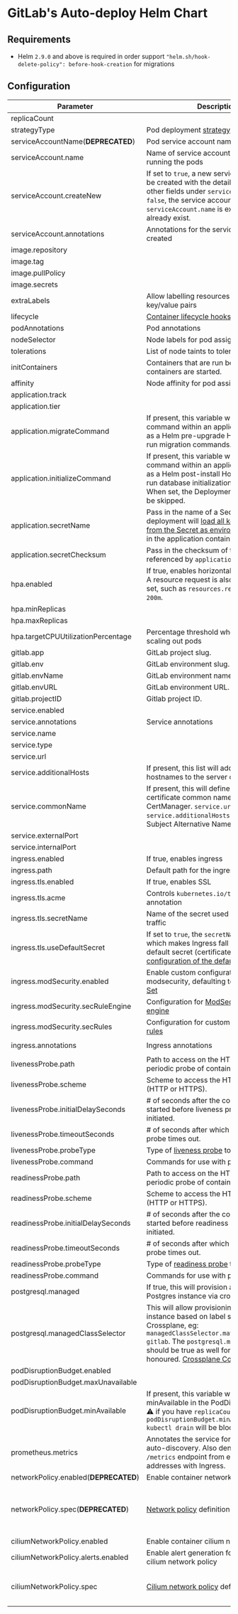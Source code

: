 # GitLab's Auto-deploy Helm Chart

## Requirements

- Helm `2.9.0` and above is required in order support `"helm.sh/hook-delete-policy": before-hook-creation` for migrations

## Configuration

| Parameter                     | Description | Default                            |
| ---                           | ---         | ---                                |
| replicaCount                  |             | `1`                                |
| strategyType                  | Pod deployment [strategy](https://kubernetes.io/docs/concepts/workloads/controllers/deployment/#strategy) | `nil` |
| serviceAccountName(**DEPRECATED**)            | Pod service account name override  | `nil` |
| serviceAccount.name           | Name of service account to use for running the pods | `nil` |
| serviceAccount.createNew      | If set to `true`, a new service account will be created with the details specified in the other fields under `serviceAccount`. If set to `false`, the service account specified in `serviceAccount.name` is expected to already exist. | `false` |
| serviceAccount.annotations    | Annotations for the service account to be created | `nil` |
| image.repository              |             | `gitlab.example.com/group/project` |
| image.tag                     |             | `stable`                           |
| image.pullPolicy              |             | `Always`                           |
| image.secrets                 |             | `[name: gitlab-registry]`          |
| extraLabels                   | Allow labelling resources with custom key/value pairs | `{}` |
| lifecycle                     | [Container lifecycle hooks](https://kubernetes.io/docs/concepts/containers/container-lifecycle-hooks/) | `{}` |
| podAnnotations                | Pod annotations | `{}`                           |
| nodeSelector                  | Node labels for pod assignment | `{}`           |
| tolerations                   | List of node taints to tolerate | `[]`          |
| initContainers                | Containers that are run before the app containers are started. | `[]`          |
| affinity                      | Node affinity for pod assignment | `{}`          |
| application.track             |             | `stable`                           |
| application.tier              |             | `web`                              |
| application.migrateCommand    | If present, this variable will run as a shell command within an application Container as a Helm pre-upgrade Hook. Intended to run migration commands. | `nil` |
| application.initializeCommand | If present, this variable will run as shell command within an application Container as a Helm post-install Hook. Intended to run database initialization commands. When set, the Deployment resource will be skipped.| `nil` |
| application.secretName        | Pass in the name of a Secret which the deployment will [load all key-value pairs from the Secret as environment variables](https://kubernetes.io/docs/tasks/configure-pod-container/configure-pod-configmap/#configure-all-key-value-pairs-in-a-configmap-as-container-environment-variables) in the application container. | `nil` |
| application.secretChecksum    | Pass in the checksum of the secrets referenced by `application.secretName`. | `nil` |
| hpa.enabled                   | If true, enables horizontal pod autoscaler. A resource request is also required to be set, such as `resources.requests.cpu: 200m`.| `false` |
| hpa.minReplicas               |             | `1`                                |
| hpa.maxReplicas               |             | `5`                                |
| hpa.targetCPUUtilizationPercentage | Percentage threshold when HPA begins scaling out pods | `80` |
| gitlab.app                    | GitLab project slug. | `nil` |
| gitlab.env                    | GitLab environment slug. | `nil` |
| gitlab.envName                | GitLab environment name. | `nil` |
| gitlab.envURL                 | GitLab environment URL.  | `nil` |
| gitlab.projectID              | Gitlab project ID.       | `nil` |
| service.enabled               |             | `true`                             |
| service.annotations           | Service annotations | `{}`                       |
| service.name                  |             | `web`                              |
| service.type                  |             | `ClusterIP`                        |
| service.url                   |             | `http://my.host.com/`              |
| service.additionalHosts       | If present, this list will add additional hostnames to the server configuration. | `nil` |
| service.commonName            | If present, this will define the ssl certificate common name to be used by CertManager. `service.url` and `service.additionalHosts` will be added as Subject Alternative Names (SANs) | `nil` |
| service.externalPort          |             | `5000`                             |
| service.internalPort          |             | `5000`                             |
| ingress.enabled               | If true, enables ingress | `true`                |
| ingress.path                  | Default path for the ingress | `/` |
| ingress.tls.enabled           | If true, enables SSL | `true`                    |
| ingress.tls.acme              | Controls `kubernetes.io/tls-acme` annotation | `true` |
| ingress.tls.secretName        | Name of the secret used to terminate SSL traffic | `""` |
| ingress.tls.useDefaultSecret  | If set to `true`, the `secretName` is not used, which makes Ingress fall back to the default secret (certificate). This requires [configuration of the default secret](https://kubernetes.github.io/ingress-nginx/user-guide/tls/#default-ssl-certificate). | `false` |
| ingress.modSecurity.enabled | Enable custom configuration for modsecurity, defaulting to [the Core Rule Set](https://coreruleset.org) | `false` |
| ingress.modSecurity.secRuleEngine | Configuration for [ModSecurity's rule engine](https://github.com/SpiderLabs/ModSecurity/wiki/Reference-Manual-(v2.x)#SecRuleEngine) | `DetectionOnly` |
| ingress.modSecurity.secRules | Configuration for custom [ModSecurity's rules](https://github.com/SpiderLabs/ModSecurity/wiki/Reference-Manual-(v2.x)#secrule) | `nil` |
| ingress.annotations           | Ingress annotations | `{kubernetes.io/ingress.class: "nginx"}` |
| livenessProbe.path            | Path to access on the HTTP server on periodic probe of container liveness. | `/`                                |
| livenessProbe.scheme          | Scheme to access the HTTP server (HTTP or HTTPS). | `HTTP`                                |
| livenessProbe.initialDelaySeconds | # of seconds after the container has started before liveness probes are initiated. | `15`                               |
| livenessProbe.timeoutSeconds  | # of seconds after which the liveness probe times out. | `15`                               |
| livenessProbe.probeType       | Type of [liveness probe](https://kubernetes.io/docs/tasks/configure-pod-container/configure-liveness-readiness-startup-probes) to use. | `httpGet`
| livenessProbe.command         | Commands for use with probe type 'exec'. | `{}`
| readinessProbe.path           | Path to access on the HTTP server on periodic probe of container readiness. | `/`                                |
| readinessProbe.scheme         | Scheme to access the HTTP server (HTTP or HTTPS). | `HTTP`                                |
| readinessProbe.initialDelaySeconds | # of seconds after the container has started before readiness probes are initiated. | `5`                                |
| readinessProbe.timeoutSeconds | # of seconds after which the readiness probe times out. | `3`                                |
| readinessProbe.probeType     | Type of [readiness probe](https://kubernetes.io/docs/tasks/configure-pod-container/configure-liveness-readiness-startup-probes) to use. | `httpGet`
| readinessProbe.command       | Commands for use with probe type 'exec'. | `{}`
| postgresql.managed            | If true, this will provision a managed Postgres instance via crossplane.            | `false`                             |
| postgresql.managedClassSelector            | This will allow provisioning a Postgres instance based on label selectors via Crossplane, eg: `managedClassSelector.matchLabels.stack: gitlab`. The `postgresql.managed` value should be true as well for this to be honoured. [Crossplane Configuration](https://docs.gitlab.com/ee/user/clusters/applications.html#crossplane)            | `{}`                             |
| podDisruptionBudget.enabled   |             | `false`                            |
| podDisruptionBudget.maxUnavailable |             | `1`                            |
| podDisruptionBudget.minAvailable | If present, this variable will configure minAvailable in the PodDisruptionBudget. :warning: if you have `replicaCount: 1` and `podDisruptionBudget.minAvailable: 1` `kubectl drain` will be blocked.              | `nil`                            |
| prometheus.metrics            | Annotates the service for prometheus auto-discovery. Also denies access to the `/metrics` endpoint from external addresses with Ingress. | `false` |
| networkPolicy.enabled(**DEPRECATED**)         | Enable container network policy | `false` |
| networkPolicy.spec(**DEPRECATED**)            | [Network policy](https://kubernetes.io/docs/concepts/services-networking/network-policies/) definition | `{ podSelector: { matchLabels: {} }, ingress: [{ from: [{ podSelector: { matchLabels: {} } }, { namespaceSelector: { matchLabels: { app.gitlab.com/managed_by: gitlab } } }] }] }` |
| ciliumNetworkPolicy.enabled         | Enable container cilium network policy | `false` |
| ciliumNetworkPolicy.alerts.enabled         | Enable alert generation for container cilium network policy | `false` |
| ciliumNetworkPolicy.spec            | [Cilium network policy](https://docs.cilium.io/en/v1.8/concepts/kubernetes/policy/#ciliumnetworkpolicy/) definition | `{ endpointSelector: {}, ingress: [{ fromEndpoints: [{ matchLabels: { app.gitlab.com/managed_by: gitlab } }] }] }` |
